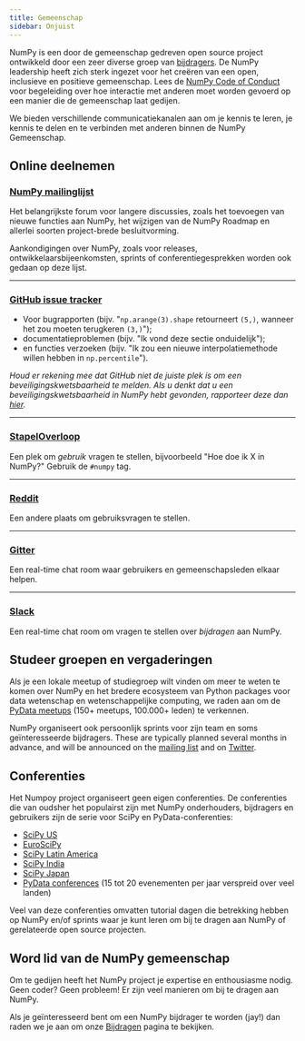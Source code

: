 ```yaml
---
title: Gemeenschap
sidebar: Onjuist
---
```


NumPy is een door de gemeenschap gedreven open source project ontwikkeld door een zeer diverse groep van [bijdragers](/team). De NumPy leadership heeft zich sterk ingezet voor het creëren van een open, inclusieve en positieve gemeenschap. Lees de [NumPy Code of Conduct](/code-of-conduct) voor begeleiding over hoe interactie met anderen moet worden gevoerd op een manier die de gemeenschap laat gedijen.

We bieden verschillende communicatiekanalen aan om je kennis te leren, je kennis te delen en te verbinden met anderen binnen de NumPy Gemeenschap.

## Online deelnemen

### [NumPy mailinglijst](https://mail.python.org/mailman/listinfo/numpy-discussion)

Het belangrijkste forum voor langere discussies, zoals het toevoegen van nieuwe functies aan NumPy, het wijzigen van de NumPy Roadmap en allerlei soorten project-brede besluitvorming.

Aankondigingen over NumPy, zoals voor releases, ontwikkelaarsbijeenkomsten, sprints of conferentiegesprekken worden ook gedaan op deze lijst.


***

### [GitHub issue tracker](https://github.com/numpy/numpy/issues)

- Voor bugrapporten (bijv. "`np.arange(3).shape` retourneert `(5,)`, wanneer het zou moeten terugkeren `(3,)`");
- documentatieproblemen (bijv. "Ik vond deze sectie onduidelijk");
- en functies verzoeken (bijv. "Ik zou een nieuwe interpolatiemethode willen hebben in `np.percentile`").

_Houd er rekening mee dat GitHub niet de juiste plek is om een beveiligingskwetsbaarheid te melden. Als u denkt dat u een beveiligingskwetsbaarheid in NumPy hebt gevonden, rapporteer deze dan [hier](https://tidelift.com/docs/security)._

***

### [StapelOverloop](http://stackoverflow.com/questions/tagged/numpy)

Een plek om *gebruik* vragen te stellen, bijvoorbeeld "Hoe doe ik X in NumPy?" Gebruik de `#numpy` tag.


***

### [Reddit](https://www.reddit.com/r/Numpy/)

Een andere plaats om gebruiksvragen te stellen.


***

### [Gitter](https://gitter.im/numpy/numpy)

Een real-time chat room waar gebruikers en gemeenschapsleden elkaar helpen.


***

### [Slack](numpy-team.slack.com)

Een real-time chat room om vragen te stellen over _bijdragen_ aan NumPy.



## Studeer groepen en vergaderingen

Als je een lokale meetup of studiegroep wilt vinden om meer te weten te komen over NumPy en het bredere ecosysteem van Python packages voor data wetenschap en wetenschappelijke computing, we raden aan om de [PyData meetups](https://www.meetup.com/pro/pydata/) (150+ meetups, 100.000+ leden) te verkennen.

NumPy organiseert ook persoonlijk sprints voor zijn team en soms geïnteresseerde bijdragers. These are typically planned several months in advance, and will be announced on the [mailing list](https://mail.python.org/mailman/listinfo/numpy-discussion) and on [Twitter](https://twitter.com/numpy_team).


## Conferenties

Het Numpoy project organiseert geen eigen conferenties. De conferenties die van oudsher het populairst zijn met NumPy onderhouders, bijdragers en gebruikers zijn de serie voor SciPy en PyData-conferenties:

- [SciPy US](https://conference.scipy.org)
- [EuroSciPy](https://www.euroscipy.org)
- [SciPy Latin America](https://www.scipyla.org)
- [SciPy India](https://scipy.in)
- [SciPy Japan](https://conference.scipy.org)
- [PyData conferences](https://pydata.org/event-schedule/) (15 tot 20 evenementen per jaar verspreid over veel landen)

Veel van deze conferenties omvatten tutorial dagen die betrekking hebben op NumPy en/of sprints waar je kunt leren om bij te dragen aan NumPy of gerelateerde open source projecten.


## Word lid van de NumPy gemeenschap

Om te gedijen heeft het NumPy project je expertise en enthousiasme nodig. Geen coder? Geen probleem! Er zijn veel manieren om bij te dragen aan NumPy.

Als je geïnteresseerd bent om een NumPy bijdrager te worden (jay!) dan raden we je aan om onze [Bijdragen](/contribute) pagina te bekijken.

